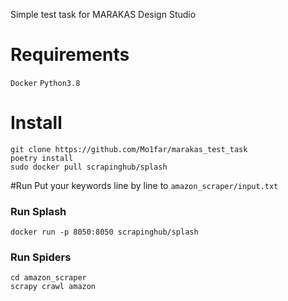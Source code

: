 Simple test task for MARAKAS Design Studio

# Requirements
`Docker`
`Python3.8`
# Install
```
git clone https://github.com/Mo1far/marakas_test_task
poetry install
sudo docker pull scrapinghub/splash
```  

#Run
Put your keywords line by line to `amazon_scraper/input.txt`
### Run Splash
```
docker run -p 8050:8050 scrapinghub/splash
```
### Run Spiders
```
cd amazon_scraper
scrapy crawl amazon
```
